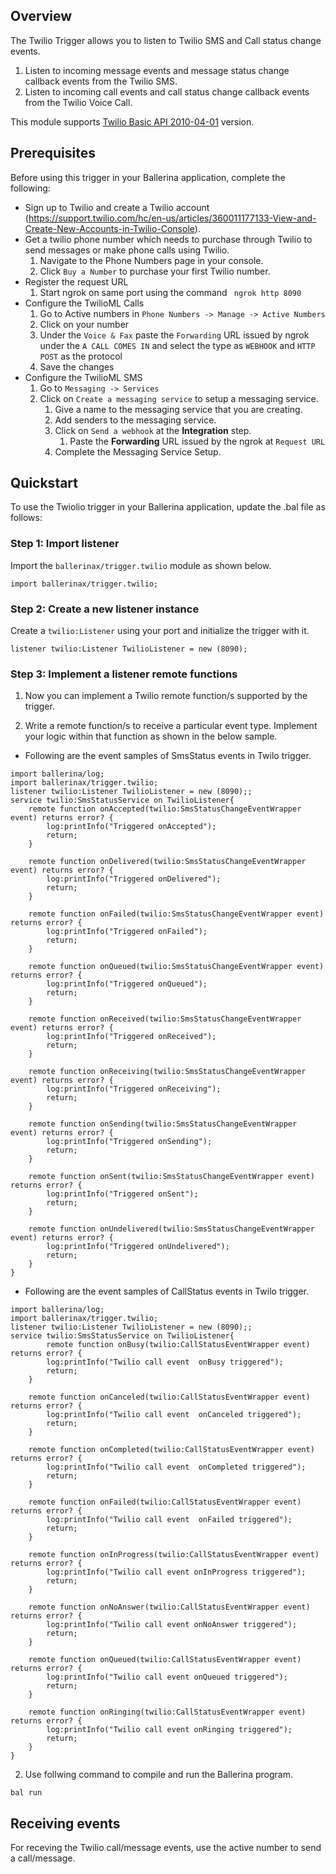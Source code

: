 ## Overview

The Twilio Trigger allows you to listen to Twilio SMS and Call status change events.
1. Listen to incoming message events and message status change callback events from the Twilio SMS.
2. Listen to incoming call events and call status change callback events from the Twilio Voice Call.

This module supports [Twilio Basic API 2010-04-01](https://www.twilio.com/docs/all) version.

## Prerequisites
Before using this trigger in your Ballerina application, complete the following:

* Sign up to Twilio and create a Twilio account (https://support.twilio.com/hc/en-us/articles/360011177133-View-and-Create-New-Accounts-in-Twilio-Console).
* Get a twilio phone number which needs to purchase through Twilio to send messages or make phone calls using Twilio.
    1. Navigate to the Phone Numbers page in your console.
    2. Click `Buy a Number` to purchase your first Twilio number.
* Register the request URL
    1. Start ngrok on same port using the command 
    ` ngrok http 8090`
* Configure the TwilioML Calls 
    1. Go to Active numbers in `Phone Numbers -> Manage -> Active Numbers`
    2. Click on your number
    3. Under the `Voice & Fax` paste the `Forwarding` URL issued by ngrok under the `A CALL COMES IN` and select the type as `WEBHOOK` and `HTTP POST` as the protocol
    4. Save the changes
* Configure the TwilioML SMS 
    1. Go to `Messaging -> Services`
    2. Click on `Create a messaging service` to setup a messaging service.
        1. Give a name to the messaging service that you are creating.
        2. Add senders to the messaging service.
        3. Click on `Send a webhook` at the **Integration** step.
            1. Paste the **Forwarding** URL issued by the ngrok at `Request URL`
        4. Complete the Messaging Service Setup.

## Quickstart
To use the Twiolio trigger in your Ballerina application, update the .bal file as follows:

### Step 1: Import listener
Import the `ballerinax/trigger.twilio` module as shown below.
```ballerina
import ballerinax/trigger.twilio;
```

### Step 2: Create a new listener instance
Create a `twilio:Listener` using your port and initialize the trigger with it.
```ballerina
listener twilio:Listener TwilioListener = new (8090);
```

### Step 3: Implement a listener remote functions
1. Now you can implement a Twilio remote function/s supported by the trigger.

2. Write a remote function/s to receive a particular event type. Implement your logic within that function as shown in the below sample.

* Following are the event samples of SmsStatus events in Twilo trigger.
```ballerina
import ballerina/log;
import ballerinax/trigger.twilio;
listener twilio:Listener TwilioListener = new (8090);;
service twilio:SmsStatusService on TwilioListener{
    remote function onAccepted(twilio:SmsStatusChangeEventWrapper event) returns error? {
        log:printInfo("Triggered onAccepted");
        return;
    }

    remote function onDelivered(twilio:SmsStatusChangeEventWrapper event) returns error? {
        log:printInfo("Triggered onDelivered");
        return;
    }

    remote function onFailed(twilio:SmsStatusChangeEventWrapper event) returns error? {
        log:printInfo("Triggered onFailed");
        return;
    }

    remote function onQueued(twilio:SmsStatusChangeEventWrapper event) returns error? {
        log:printInfo("Triggered onQueued");
        return;
    }

    remote function onReceived(twilio:SmsStatusChangeEventWrapper event) returns error? {
        log:printInfo("Triggered onReceived");
        return;
    }

    remote function onReceiving(twilio:SmsStatusChangeEventWrapper event) returns error? {
        log:printInfo("Triggered onReceiving");
        return;
    }

    remote function onSending(twilio:SmsStatusChangeEventWrapper event) returns error? {
        log:printInfo("Triggered onSending");
        return;
    }

    remote function onSent(twilio:SmsStatusChangeEventWrapper event) returns error? {
        log:printInfo("Triggered onSent");
        return;
    }

    remote function onUndelivered(twilio:SmsStatusChangeEventWrapper event) returns error? {
        log:printInfo("Triggered onUndelivered");
        return;
    }
}
```
* Following are the event samples of  CallStatus events in Twilo trigger.
```ballerina
import ballerina/log;
import ballerinax/trigger.twilio;
listener twilio:Listener TwilioListener = new (8090);;
service twilio:SmsStatusService on TwilioListener{
        remote function onBusy(twilio:CallStatusEventWrapper event) returns error? {
        log:printInfo("Twilio call event  onBusy triggered");
        return;
    }

    remote function onCanceled(twilio:CallStatusEventWrapper event) returns error? {
        log:printInfo("Twilio call event  onCanceled triggered");
        return;
    }

    remote function onCompleted(twilio:CallStatusEventWrapper event) returns error? {
        log:printInfo("Twilio call event  onCompleted triggered");
        return;
    }

    remote function onFailed(twilio:CallStatusEventWrapper event) returns error? {
        log:printInfo("Twilio call event  onFailed triggered");
        return;
    }

    remote function onInProgress(twilio:CallStatusEventWrapper event) returns error? {
        log:printInfo("Twilio call event onInProgress triggered");
        return;
    }

    remote function onNoAnswer(twilio:CallStatusEventWrapper event) returns error? {
        log:printInfo("Twilio call event onNoAnswer triggered");
        return;
    }

    remote function onQueued(twilio:CallStatusEventWrapper event) returns error? {
        log:printInfo("Twilio call event onQueued triggered");
        return;
    }

    remote function onRinging(twilio:CallStatusEventWrapper event) returns error? {
        log:printInfo("Twilio call event onRinging triggered");
        return;
    }
}
```
2. Use follwing command to compile and run the Ballerina program.

```
bal run
```

## Receiving events
For receving the Twilio call/message events, use the active number to send a call/message.
